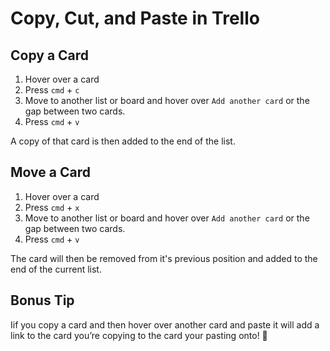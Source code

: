 # Copy, Cut, and Paste in Trello

## Copy a Card
1. Hover over a card
2. Press `cmd` + `c`
3. Move to another list or board and hover over `Add another card` or the gap between two cards.
4. Press `cmd` + `v`

A copy of that card is then added to the end of the list.

## Move a Card
1. Hover over a card
2. Press `cmd` + `x`
3. Move to another list or board and hover over `Add another card` or the gap between two cards.
4. Press `cmd` + `v`

The card will then be removed from it's previous position and added to the end of the current list.

## Bonus Tip
Iif you copy a card and then hover over another card and paste it will add a link to the card you’re copying to the card your pasting onto! :tada:
